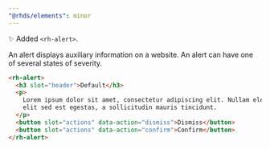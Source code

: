 ```yaml
---
"@rhds/elements": minor
---
```


✨ Added `<rh-alert>`.

An alert displays auxiliary information on a website. An alert can have one of 
several states of severity.

```html
<rh-alert>
  <h3 slot="header">Default</h3>
  <p>
    Lorem ipsum dolor sit amet, consectetur adipiscing elit. Nullam eleifend
    elit sed est egestas, a sollicitudin mauris tincidunt.
  </p>
  <button slot="actions" data-action="dismiss">Dismiss</button>
  <button slot="actions" data-action="confirm">Confirm</button>
</rh-alert>
```
